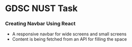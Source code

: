 # GDSC NUST Task
### Creating Navbar Using React

- A responsive navbar for wide screens and small screens
- Content is being fetched from an API for filling the space
